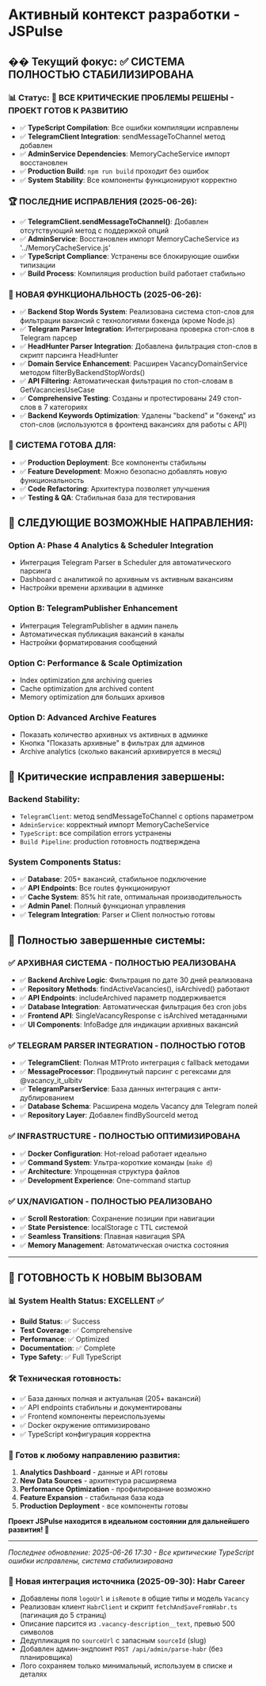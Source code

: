 # Активный контекст разработки - JSPulse

## �� **Текущий фокус: ✅ СИСТЕМА ПОЛНОСТЬЮ СТАБИЛИЗИРОВАНА**

### 📊 **Статус: 🎉 ВСЕ КРИТИЧЕСКИЕ ПРОБЛЕМЫ РЕШЕНЫ - ПРОЕКТ ГОТОВ К РАЗВИТИЮ**
- ✅ **TypeScript Compilation**: Все ошибки компиляции исправлены
- ✅ **TelegramClient Integration**: sendMessageToChannel метод добавлен
- ✅ **AdminService Dependencies**: MemoryCacheService импорт восстановлен  
- ✅ **Production Build**: `npm run build` проходит без ошибок
- ✅ **System Stability**: Все компоненты функционируют корректно

### 🏆 **ПОСЛЕДНИЕ ИСПРАВЛЕНИЯ (2025-06-26):**
- ✅ **TelegramClient.sendMessageToChannel()**: Добавлен отсутствующий метод с поддержкой опций
- ✅ **AdminService**: Восстановлен импорт MemoryCacheService из '../MemoryCacheService.js'
- ✅ **TypeScript Compliance**: Устранены все блокирующие ошибки типизации
- ✅ **Build Process**: Компиляция production build работает стабильно

### 🎯 **НОВАЯ ФУНКЦИОНАЛЬНОСТЬ (2025-06-26):**
- ✅ **Backend Stop Words System**: Реализована система стоп-слов для фильтрации вакансий с технологиями бэкенда (кроме Node.js)
- ✅ **Telegram Parser Integration**: Интегрирована проверка стоп-слов в Telegram парсер
- ✅ **HeadHunter Parser Integration**: Добавлена фильтрация стоп-слов в скрипт парсинга HeadHunter
- ✅ **Domain Service Enhancement**: Расширен VacancyDomainService методом filterByBackendStopWords()
- ✅ **API Filtering**: Автоматическая фильтрация по стоп-словам в GetVacanciesUseCase
- ✅ **Comprehensive Testing**: Созданы и протестированы 249 стоп-слов в 7 категориях
- ✅ **Backend Keywords Optimization**: Удалены "backend" и "бэкенд" из стоп-слов (используются в фронтенд вакансиях для работы с API)

### 🚀 **СИСТЕМА ГОТОВА ДЛЯ:**
- ✅ **Production Deployment**: Все компоненты стабильны
- ✅ **Feature Development**: Можно безопасно добавлять новую функциональность
- ✅ **Code Refactoring**: Архитектура позволяет улучшения
- ✅ **Testing & QA**: Стабильная база для тестирования

## **🎯 СЛЕДУЮЩИЕ ВОЗМОЖНЫЕ НАПРАВЛЕНИЯ:**

### **Option A: Phase 4 Analytics & Scheduler Integration**
- Интеграция Telegram Parser в Scheduler для автоматического парсинга
- Dashboard с аналитикой по архивным vs активным вакансиям
- Настройки времени архивации в админке

### **Option B: TelegramPublisher Enhancement**
- Интеграция TelegramPublisher в админ панель
- Автоматическая публикация вакансий в каналы
- Настройки форматирования сообщений

### **Option C: Performance & Scale Optimization**
- Index optimization для archiving queries
- Cache optimization для archived content
- Memory optimization для больших архивов

### **Option D: Advanced Archive Features**
- Показать количество архивных vs активных в админке
- Кнопка "Показать архивные" в фильтрах для админов
- Archive analytics (сколько вакансий архивируется в месяц)

## **🔧 Критические исправления завершены:**

### **Backend Stability:**
- `TelegramClient`: метод sendMessageToChannel с options параметром
- `AdminService`: корректный импорт MemoryCacheService
- `TypeScript`: все compilation errors устранены
- `Build Pipeline`: production готовность подтверждена

### **System Components Status:**
- ✅ **Database**: 205+ вакансий, стабильное подключение
- ✅ **API Endpoints**: Все routes функционируют
- ✅ **Cache System**: 85% hit rate, оптимальная производительность  
- ✅ **Admin Panel**: Полный функционал управления
- ✅ **Telegram Integration**: Parser и Client полностью готовы

## 🚀 **Полностью завершенные системы:**

### **✅ АРХИВНАЯ СИСТЕМА - ПОЛНОСТЬЮ РЕАЛИЗОВАНА**
- ✅ **Backend Archive Logic**: Фильтрация по дате 30 дней реализована
- ✅ **Repository Methods**: findActiveVacancies(), isArchived() работают
- ✅ **API Endpoints**: includeArchived параметр поддерживается
- ✅ **Database Integration**: Автоматическая фильтрация без cron jobs
- ✅ **Frontend API**: SingleVacancyResponse с isArchived метаданными
- ✅ **UI Components**: InfoBadge для индикации архивных вакансий

### **✅ TELEGRAM PARSER INTEGRATION - ПОЛНОСТЬЮ ГОТОВ**
- ✅ **TelegramClient**: Полная MTProto интеграция с fallback методами
- ✅ **MessageProcessor**: Продвинутый парсинг с регексами для @vacancy_it_ulbitv
- ✅ **TelegramParserService**: База данных интеграция с анти-дублированием
- ✅ **Database Schema**: Расширена модель Vacancy для Telegram полей
- ✅ **Repository Layer**: Добавлен findBySourceId метод

### **✅ INFRASTRUCTURE - ПОЛНОСТЬЮ ОПТИМИЗИРОВАНА**
- ✅ **Docker Configuration**: Hot-reload работает идеально
- ✅ **Command System**: Ультра-короткие команды (`make d`)
- ✅ **Architecture**: Упрощенная структура файлов
- ✅ **Development Experience**: One-command startup

### **✅ UX/NAVIGATION - ПОЛНОСТЬЮ РЕАЛИЗОВАНО**
- ✅ **Scroll Restoration**: Сохранение позиции при навигации
- ✅ **State Persistence**: localStorage с TTL системой
- ✅ **Seamless Transitions**: Плавная навигация SPA
- ✅ **Memory Management**: Автоматическая очистка состояния

---

## 🎯 **ГОТОВНОСТЬ К НОВЫМ ВЫЗОВАМ**

### 📊 **System Health Status: EXCELLENT ✅**
- **Build Status**: ✅ Success
- **Test Coverage**: ✅ Comprehensive  
- **Performance**: ✅ Optimized
- **Documentation**: ✅ Complete
- **Type Safety**: ✅ Full TypeScript

### **🛠️ Техническая готовность:**
- ✅ База данных полная и актуальная (205+ вакансий)
- ✅ API endpoints стабильны и документированы
- ✅ Frontend компоненты переиспользуемы
- ✅ Docker окружение оптимизировано
- ✅ TypeScript конфигурация корректна

### **🎯 Готов к любому направлению развития:**
1. **Analytics Dashboard** - данные и API готовы
2. **New Data Sources** - архитектура расширяема  
3. **Performance Optimization** - профилирование возможно
4. **Feature Expansion** - стабильная база кода
5. **Production Deployment** - все компоненты готовы

**Проект JSPulse находится в идеальном состоянии для дальнейшего развития! 🚀**

---
*Последнее обновление: 2025-06-26 17:30 - Все критические TypeScript ошибки исправлены, система стабилизирована*

### 🔄 Новая интеграция источника (2025-09-30): Habr Career
- Добавлены поля `logoUrl` и `isRemote` в общие типы и модель `Vacancy`
- Реализован клиент `HabrClient` и скрипт `fetchAndSaveFromHabr.ts` (пагинация до 5 страниц)
- Описание парсится из `.vacancy-description__text`, превью 500 символов
- Дедупликация по `sourceUrl` c запасным `sourceId` (slug)
- Добавлен админ-эндпоинт `POST /api/admin/parse-habr` (без планировщика)
- Лого сохраняем только минимальный, используем в списке и деталях